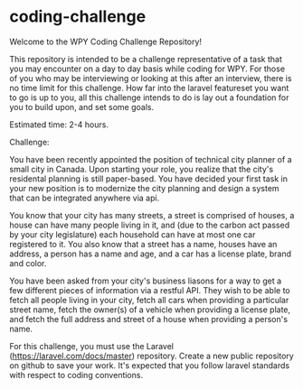 # coding-challenge

Welcome to the WPY Coding Challenge Repository!  

This repository is intended to be a challenge representative of a task that you may encounter on a day to day basis while coding for WPY.  For those of you who may be interviewing or looking at this after an interview, there is no time limit for this challenge.  How far into the laravel featureset you want to go is up to you, all this challenge intends to do is lay out a foundation for you to build upon, and set some goals.

Estimated time: 2-4 hours.

Challenge:

You have been recently appointed the position of technical city planner of a small city in Canada.  Upon starting your role, you realize that the city's residental planning is still paper-based.  You have decided your first task in your new position is to modernize the city planning and design a system that can be integrated anywhere via api.

You know that your city has many streets, a street is comprised of houses, a house can have many people living in it, and (due to the carbon act passed by your city legislature) each household can have at most one car registered to it.  You also know that a street has a name, houses have an address, a person has a name and age, and a car has a license plate, brand and color.

You have been asked from your city's business liasons for a way to get a few different pieces of information via a restful API.  They wish to be able to fetch all people living in your city, fetch all cars when providing a particular street name, fetch the owner(s) of a vehicle when providing a license plate, and fetch the full address and street of a house when providing a person's name.

For this challenge, you must use the Laravel (https://laravel.com/docs/master) repository.  Create a new public repository on github to save your work.  It's expected that you follow laravel standards with respect to coding conventions.
